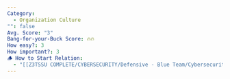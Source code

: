 ```yaml
---
Category:
  - Organization Culture
"": false
Avg. Score: "3"
Bang-for-your-Buck Score: 🔥🔥
How easy?: 3
How important?: 3
🪵 How to Start Relation:
  - "[[Z3TSSU COMPLETE/CYBERSECURITY/Defensive - Blue Team/Cybersecurity Checklist (Free Version)/Master Page/Organization Culture]]"
---
```

